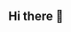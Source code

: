 ## Hi there 👋

<!--
**isabonfim615/isabonfim615** is a ✨ _special_ ✨ repository because its `README.md` (this file) appears on your GitHub profile.

Here are some ideas to get you started:

- 🔭 I'm interested in having a better lifestyle.
- 🌱 I’m currently learning  several things.
- 👯 I try to help create a better society.
- 🤔 I’m looking for help with future exams.
- 📫 How to reach me: isabella.delfino@escola.pr.gov.br
- 😄 Pronouns: she/her
- ⚡ Fun fact: I have no curiosities.
-->
